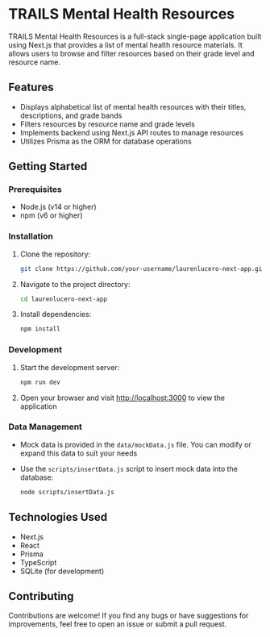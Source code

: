 # TRAILS Mental Health Resources

TRAILS Mental Health Resources is a full-stack single-page application built using Next.js that provides a list of mental health resource materials. It allows users to browse and filter resources based on their grade level and resource name.

## Features

- Displays alphabetical list of mental health resources with their titles, descriptions, and grade bands
- Filters resources by resource name and grade levels
- Implements backend using Next.js API routes to manage resources
- Utilizes Prisma as the ORM for database operations

## Getting Started

### Prerequisites

- Node.js (v14 or higher)
- npm (v6 or higher)

### Installation

1. Clone the repository:

   ```bash
   git clone https://github.com/your-username/laurenlucero-next-app.git
   ```

2. Navigate to the project directory:

   ```bash
   cd laurenlucero-next-app
   ```

3. Install dependencies:

   ```bash
   npm install
   ```

### Development

1. Start the development server:

   ```bash
   npm run dev
   ```

2. Open your browser and visit [http://localhost:3000](http://localhost:3000) to view the application

### Data Management

- Mock data is provided in the `data/mockData.js` file. You can modify or expand this data to suit your needs
- Use the `scripts/insertData.js` script to insert mock data into the database:

  ```bash
  node scripts/insertData.js
  ```

## Technologies Used

- Next.js
- React
- Prisma
- TypeScript
- SQLite (for development)

## Contributing

Contributions are welcome! If you find any bugs or have suggestions for improvements, feel free to open an issue or submit a pull request.

